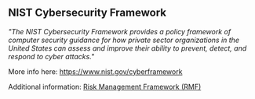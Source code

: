 ## NIST Cybersecurity Framework

_"The NIST Cybersecurity Framework provides a policy framework of computer security guidance for how private sector organizations in the United States can assess and improve their ability to prevent, detect, and respond to cyber attacks."_

More info here: https://www.nist.gov/cyberframework

Additional information: [Risk Management Framework (RMF)](https://csrc.nist.gov/projects/risk-management/rmf-overview)

